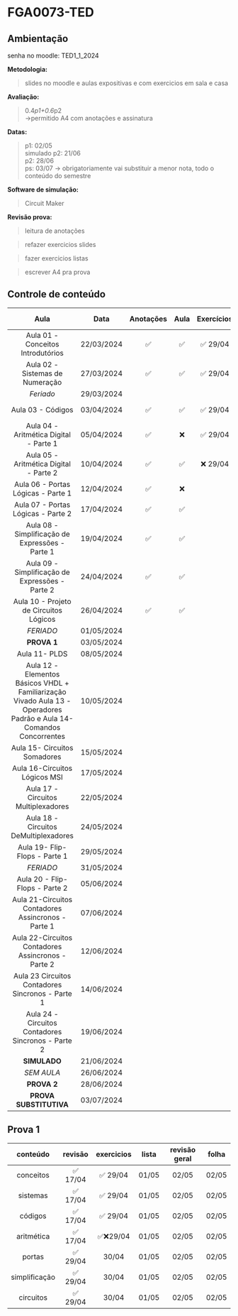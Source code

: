 # FGA0073-TED

## Ambientação
senha no moodle: TED1_1_2024</br>

**Metodologia:**</br>
> slides no moodle e aulas expositivas e com exercicios em sala e casa

**Avaliação:**
> 0.4*p1+0.6*p2</br>
->permitido A4 com anotações e assinatura</br>

**Datas:**
> p1: 02/05</br>
simulado p2: 21/06</br>
p2: 28/06</br>
ps: 03/07 -> obrigatoriamente vai substituir a menor nota, todo o conteúdo do semestre</br>

**Software de simulação:**
> Circuit Maker

**Revisão prova:**
>leitura de anotações

> refazer exercicios slides

> fazer exercicios listas

> escrever A4 pra prova

## Controle de conteúdo

| Aula | Data | Anotações | Aula | Exercícios | Revisão | Lista | Revisão prova |
|:---:|:---:|:---:|:---:|:---:|:---:|:---:|:---:|
| Aula 01 - Conceitos Introdutórios | 22/03/2024 | ✅ | ✅ | ✅ 29/04 | ✅ 17/04 | 01/05 | 02/05
| Aula 02 - Sistemas de Numeração | 27/03/2024 | ✅ | ✅ | ✅ 29/04 | ✅ 17/04 | 01/05 | 02/05
| *Feriado* | 29/03/2024 |
| Aula 03 - Códigos | 03/04/2024 | ✅ | ✅ | ✅ 29/04 | ✅ 17/04 | 01/05 | 02/05
| Aula 04 - Aritmética Digital - Parte 1 | 05/04/2024 | ✅ | ❌ | ✅ 29/04 | ✅ 17/04| 01/05 | 02/05
| Aula 05 - Aritmética Digital - Parte 2 | 10/04/2024 | ✅ | ✅ | ❌ 29/04 | ✅ 17/04| 01/05 | 02/05
| Aula 06 - Portas Lógicas - Parte 1 | 12/04/2024 | ✅ | ❌ |  | ✅ 29/04 | 01/05 | 02/05
| Aula 07 - Portas Lógicas - Parte 2 | 17/04/2024 | ✅ | ✅ |  | ✅ 29/04 | 01/05 | 02/05
| Aula 08 - Simplificação de Expressões - Parte 1 | 19/04/2024 | ✅ | ✅ | | ✅ 29/04 | 01/05 | 02/05
| Aula 09 - Simplificação de Expressões - Parte 2 | 24/04/2024 | ✅ | ✅ | | ✅ 29/04 | 01/05 | 02/05
| Aula 10 - Projeto de Circuitos Lógicos | 26/04/2024 | ✅ | ✅ | | ✅ 29/04 | 01/05 | 02/05
| *FERIADO* | 01/05/2024 |
| **PROVA 1** | 03/05/2024 |
| Aula 11- PLDS | 08/05/2024 |
| Aula 12 - Elementos Básicos VHDL + Familiarização Vivado Aula 13 - Operadores Padrão e Aula 14- Comandos Concorrentes | 10/05/2024 |
| Aula 15- Circuitos Somadores | 15/05/2024 |
| Aula 16-Circuitos Lógicos MSI | 17/05/2024 |
| Aula 17 - Circuitos Multiplexadores | 22/05/2024 |
| Aula 18 - Circuitos DeMultiplexadores | 24/05/2024 |
| Aula 19- Flip-Flops - Parte 1 | 29/05/2024 |
| *FERIADO* | 31/05/2024 |
| Aula 20 - Flip-Flops - Parte 2 | 05/06/2024 |
| Aula 21-Circuitos Contadores Assincronos - Parte 1 | 07/06/2024 |
| Aula 22-Circuitos Contadores Assincronos - Parte 2 | 12/06/2024 |
| Aula 23 Circuitos Contadores Sincronos - Parte 1 | 14/06/2024 |
| Aula 24 - Circuitos Contadores Sincronos - Parte 2 | 19/06/2024 |
| **SIMULADO** | 21/06/2024 |
| *SEM AULA* | 26/06/2024 |
| **PROVA 2** | 28/06/2024 |
| **PROVA SUBSTITUTIVA** | 03/07/2024 |

## Prova 1

| conteúdo | revisão | exercicios | lista | revisão geral | folha |
|:---:|:---:|:---:|:---:|:---:|:---:|
| conceitos | ✅ 17/04 | ✅ 29/04 | 01/05 | 02/05 | 02/05 |
| sistemas | ✅ 17/04 | ✅ 29/04 | 01/05 | 02/05 | 02/05 |
| códigos | ✅ 17/04 | ✅ 29/04 | 01/05 | 02/05 | 02/05 |
| aritmética | ✅ 17/04 |  ✅❌29/04 | 01/05 | 02/05 | 02/05 |
| portas | ✅ 29/04 | 30/04 | 01/05 | 02/05 | 02/05 |
| simplificação | ✅ 29/04 | 30/04 | 01/05 | 02/05 | 02/05 |
| circuitos | ✅ 29/04 | 30/04 | 01/05 | 02/05 | 02/05 |